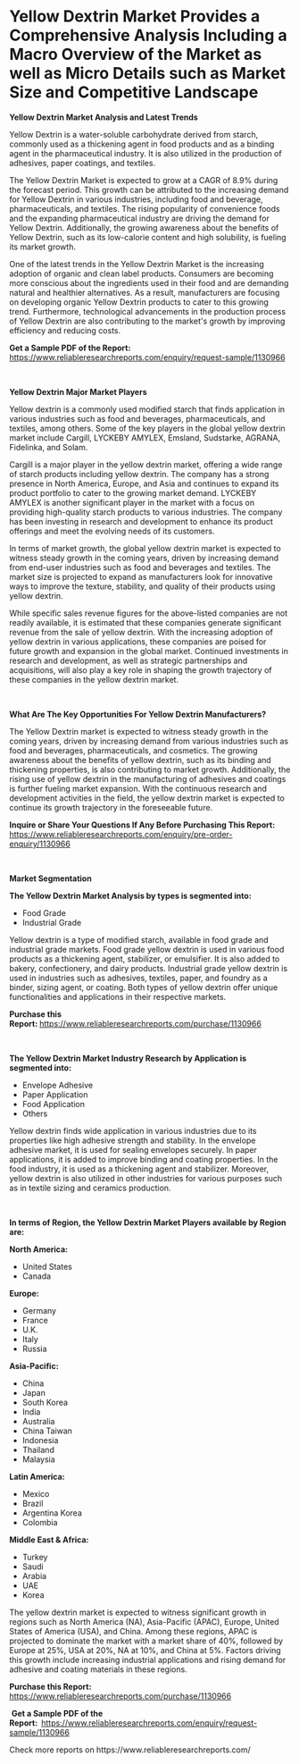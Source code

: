 <p><h1>Yellow Dextrin Market Provides a Comprehensive Analysis Including a Macro Overview of the Market as well as Micro Details such as Market Size and Competitive Landscape</h1></p><p><strong>Yellow Dextrin Market Analysis and Latest Trends</strong></p>
<p><p>Yellow Dextrin is a water-soluble carbohydrate derived from starch, commonly used as a thickening agent in food products and as a binding agent in the pharmaceutical industry. It is also utilized in the production of adhesives, paper coatings, and textiles.</p><p>The Yellow Dextrin Market is expected to grow at a CAGR of 8.9% during the forecast period. This growth can be attributed to the increasing demand for Yellow Dextrin in various industries, including food and beverage, pharmaceuticals, and textiles. The rising popularity of convenience foods and the expanding pharmaceutical industry are driving the demand for Yellow Dextrin. Additionally, the growing awareness about the benefits of Yellow Dextrin, such as its low-calorie content and high solubility, is fueling its market growth.</p><p>One of the latest trends in the Yellow Dextrin Market is the increasing adoption of organic and clean label products. Consumers are becoming more conscious about the ingredients used in their food and are demanding natural and healthier alternatives. As a result, manufacturers are focusing on developing organic Yellow Dextrin products to cater to this growing trend. Furthermore, technological advancements in the production process of Yellow Dextrin are also contributing to the market's growth by improving efficiency and reducing costs.</p></p>
<p><strong>Get a Sample PDF of the Report:&nbsp;</strong> <a href="https://www.reliableresearchreports.com/enquiry/request-sample/1130966">https://www.reliableresearchreports.com/enquiry/request-sample/1130966</a></p>
<p>&nbsp;</p>
<p><strong>Yellow Dextrin Major Market Players</strong></p>
<p><p>Yellow dextrin is a commonly used modified starch that finds application in various industries such as food and beverages, pharmaceuticals, and textiles, among others. Some of the key players in the global yellow dextrin market include Cargill, LYCKEBY AMYLEX, Emsland, Sudstarke, AGRANA, Fidelinka, and Solam.</p><p>Cargill is a major player in the yellow dextrin market, offering a wide range of starch products including yellow dextrin. The company has a strong presence in North America, Europe, and Asia and continues to expand its product portfolio to cater to the growing market demand. LYCKEBY AMYLEX is another significant player in the market with a focus on providing high-quality starch products to various industries. The company has been investing in research and development to enhance its product offerings and meet the evolving needs of its customers.</p><p>In terms of market growth, the global yellow dextrin market is expected to witness steady growth in the coming years, driven by increasing demand from end-user industries such as food and beverages and textiles. The market size is projected to expand as manufacturers look for innovative ways to improve the texture, stability, and quality of their products using yellow dextrin.</p><p>While specific sales revenue figures for the above-listed companies are not readily available, it is estimated that these companies generate significant revenue from the sale of yellow dextrin. With the increasing adoption of yellow dextrin in various applications, these companies are poised for future growth and expansion in the global market. Continued investments in research and development, as well as strategic partnerships and acquisitions, will also play a key role in shaping the growth trajectory of these companies in the yellow dextrin market.</p></p>
<p>&nbsp;</p>
<p><strong>What Are The Key Opportunities For Yellow Dextrin Manufacturers?</strong></p>
<p><p>The Yellow Dextrin market is expected to witness steady growth in the coming years, driven by increasing demand from various industries such as food and beverages, pharmaceuticals, and cosmetics. The growing awareness about the benefits of yellow dextrin, such as its binding and thickening properties, is also contributing to market growth. Additionally, the rising use of yellow dextrin in the manufacturing of adhesives and coatings is further fueling market expansion. With the continuous research and development activities in the field, the yellow dextrin market is expected to continue its growth trajectory in the foreseeable future.</p></p>
<p><strong>Inquire or Share Your Questions If Any Before Purchasing This Report:</strong> <a href="https://www.reliableresearchreports.com/enquiry/pre-order-enquiry/1130966">https://www.reliableresearchreports.com/enquiry/pre-order-enquiry/1130966</a></p>
<p>&nbsp;</p>
<p><strong>Market Segmentation</strong></p>
<p><strong>The Yellow Dextrin Market Analysis by types is segmented into:</strong></p>
<p><ul><li>Food Grade</li><li>Industrial Grade</li></ul></p>
<p><p>Yellow dextrin is a type of modified starch, available in food grade and industrial grade markets. Food grade yellow dextrin is used in various food products as a thickening agent, stabilizer, or emulsifier. It is also added to bakery, confectionery, and dairy products. Industrial grade yellow dextrin is used in industries such as adhesives, textiles, paper, and foundry as a binder, sizing agent, or coating. Both types of yellow dextrin offer unique functionalities and applications in their respective markets.</p></p>
<p><strong>Purchase this Report:&nbsp;</strong><a href="https://www.reliableresearchreports.com/purchase/1130966">https://www.reliableresearchreports.com/purchase/1130966</a></p>
<p>&nbsp;</p>
<p><strong>The Yellow Dextrin Market Industry Research by Application is segmented into:</strong></p>
<p><ul><li>Envelope Adhesive</li><li>Paper Application</li><li>Food Application</li><li>Others</li></ul></p>
<p><p>Yellow dextrin finds wide application in various industries due to its properties like high adhesive strength and stability. In the envelope adhesive market, it is used for sealing envelopes securely. In paper applications, it is added to improve binding and coating properties. In the food industry, it is used as a thickening agent and stabilizer. Moreover, yellow dextrin is also utilized in other industries for various purposes such as in textile sizing and ceramics production.</p></p>
<p>&nbsp;</p>
<p><strong>In terms of Region, the Yellow Dextrin Market Players available by Region are:</strong></p>
<p>
    <p> <strong> North America: </strong>
        <ul>
            <li>United States</li>
            <li>Canada</li>
        </ul>
        </p> 
    <p> <strong> Europe: </strong>
        <ul>
            <li>Germany</li>
            <li>France</li>
            <li>U.K.</li>
            <li>Italy</li>
            <li>Russia</li>
        </ul>
        </p> 
    <p> <strong> Asia-Pacific: </strong>
        <ul>
            <li>China</li>
            <li>Japan</li>
            <li>South Korea</li>
            <li>India</li>
            <li>Australia</li>
            <li>China Taiwan</li>
            <li>Indonesia</li>
            <li>Thailand</li>
            <li>Malaysia</li>
        </ul>
        </p> 
    <p> <strong> Latin America: </strong>
        <ul>
            <li>Mexico</li>
            <li>Brazil</li>
            <li>Argentina Korea</li>
            <li>Colombia</li>
        </ul>
        </p> 
    <p> <strong> Middle East & Africa: </strong>
        <ul>
            <li>Turkey</li>
            <li>Saudi</li>
            <li>Arabia</li>
            <li>UAE</li>
            <li>Korea</li>
        </ul>
    </p>
    </p>
<p><p>The yellow dextrin market is expected to witness significant growth in regions such as North America (NA), Asia-Pacific (APAC), Europe, United States of America (USA), and China. Among these regions, APAC is projected to dominate the market with a market share of 40%, followed by Europe at 25%, USA at 20%, NA at 10%, and China at 5%. Factors driving this growth include increasing industrial applications and rising demand for adhesive and coating materials in these regions.</p></p>
<p><strong>Purchase this Report: </strong><a href="https://www.reliableresearchreports.com/purchase/1130966">https://www.reliableresearchreports.com/purchase/1130966</a></p>
<p>&nbsp;<strong>Get a Sample PDF of the Report:&nbsp;&nbsp;</strong><a href="https://www.reliableresearchreports.com/enquiry/request-sample/1130966">https://www.reliableresearchreports.com/enquiry/request-sample/1130966</a></p>
<p><strong></strong></p>
<p>Check more reports on https://www.reliableresearchreports.com/</p>